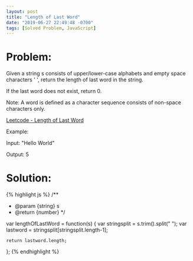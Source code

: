 ```yaml
---
layout: post
title: "Length of Last Word"
date: "2019-06-27 22:49:48 -0700"
tags: [Solved Problem, JavaScript]
---
```


# Problem:

Given a string s consists of upper/lower-case alphabets and empty space characters ' ', return the length of last word in the string.

If the last word does not exist, return 0.

Note: A word is defined as a character sequence consists of non-space characters only.

[Leetcode - Length of Last Word](https://leetcode.com/problems/length-of-last-word/)

Example:

Input: "Hello World"

Output: 5

# Solution:

{% highlight js %}
/**
 * @param {string} s
 * @return {number}
 */


var lengthOfLastWord = function(s) {
    var stringsplit = s.trim().split(" ");
    var lastword = stringsplit[stringsplit.length-1];

    return lastword.length;
};
{% endhighlight %}
